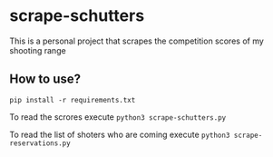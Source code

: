 # scrape-schutters
This is a personal project that scrapes the competition scores of my shooting range

## How to use?
 `pip install -r requirements.txt`

To read the scrores
 execute `python3 scrape-schutters.py`

To read the list of shoters who are coming
 execute `python3 scrape-reservations.py`
